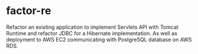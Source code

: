 # factor-re
Refactor an existing application to implement Servlets API with Tomcat Runtime and refactor JDBC for a Hibernate implementation. As well as deployment to AWS EC2 communicating with PostgreSQL database on AWS RDS.
